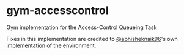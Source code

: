 # gym-accesscontrol
Gym implementation for the Access-Control Queueing Task

Fixes in this implementation are credited to [@abhisheknaik96](http://github.com/abhisheknaik96)'s own [implementation](https://github.com/abhisheknaik96/average-reward-methods/blob/master/environments/access_control.py) of the environment.

